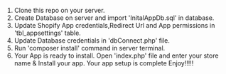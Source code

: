 1) Clone this repo on your server.
2) Create Database on server and import 'InitalAppDb.sql' in database.
3) Update Shopify App credentials,Redirect Url and App permissions in 'tbl_appsettings' table.
4) Update Database credentials in 'dbConnect.php' file.
5) Run 'composer install' command in server terminal.
6) Your App is ready to install. Open 'index.php' file and enter your store name & Install your app. Your app setup is complete Enjoy!!!!!